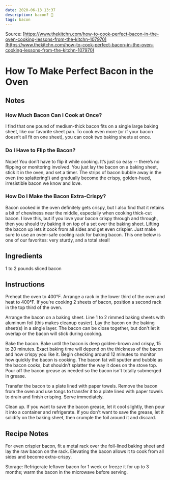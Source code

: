```yaml
---
date: 2020-06-13 13:37
description: bacon? 🥓
tags: bacon
---
```


Source: [https://www.thekitchn.com/how-to-cook-perfect-bacon-in-the-oven-cooking-lessons-from-the-kitchn-107970](https://www.thekitchn.com/how-to-cook-perfect-bacon-in-the-oven-cooking-lessons-from-the-kitchn-107970)

# How To Make Perfect Bacon in the Oven

## Notes

### How Much Bacon Can I Cook at Once?

I find that one pound of medium-thick bacon fits on a single large baking sheet, like our favorite sheet pan. To cook even more (or if your bacon doesn’t all fit on one sheet), you can cook two baking sheets at once.

### Do I Have to Flip the Bacon?

Nope! You don’t have to flip it while cooking. It’s just so easy -- there’s no flipping or monitoring involved. You just lay the bacon on a baking sheet, stick it in the oven, and set a timer. The strips of bacon bubble away in the oven (no splattering!) and gradually become the crispy, golden-hued, irresistible bacon we know and love.

### How Do I Make the Bacon Extra-Crispy?

Bacon cooked in the oven definitely gets crispy, but I also find that it retains a bit of chewiness near the middle, especially when cooking thick-cut bacon. I love this, but if you love your bacon crispy through and through, then you should try baking it on top of a set over the baking sheet. Lifting the bacon up lets it cook from all sides and get even crispier. Just make sure to use an oven-safe cooling rack for baking bacon. This one below is one of our favorites: very sturdy, and a total steal!

## Ingredients

1 to 2 pounds
sliced bacon

## Instructions

Preheat the oven to 400°F. Arrange a rack in the lower third of the oven and heat to 400°F. If you're cooking 2 sheets of bacon, position a second rack in the top third of the oven.

Arrange the bacon on a baking sheet. Line 1 to 2 rimmed baking sheets with aluminum foil (this makes cleanup easier). Lay the bacon on the baking sheet(s) in a single layer. The bacon can be close together, but don't let it overlap or the bacon will stick during cooking.

Bake the bacon. Bake until the bacon is deep golden-brown and crispy, 15 to 20 minutes. Exact baking time will depend on the thickness of the bacon and how crispy you like it. Begin checking around 12 minutes to monitor how quickly the bacon is cooking. The bacon fat will sputter and bubble as the bacon cooks, but shouldn't splatter the way it does on the stove top. Pour off the bacon grease as needed so the bacon isn't totally submerged in grease.

Transfer the bacon to a plate lined with paper towels. Remove the bacon from the oven and use tongs to transfer it to a plate lined with paper towels to drain and finish crisping. Serve immediately.

Clean up. If you want to save the bacon grease, let it cool slightly, then pour it into a container and refrigerate. If you don't want to save the grease, let it solidify on the baking sheet, then crumple the foil around it and discard.

## Recipe Notes

For even crispier bacon, fit a metal rack over the foil-lined baking sheet and lay the raw bacon on the rack. Elevating the bacon allows it to cook from all sides and become extra-crispy.

Storage: Refrigerate leftover bacon for 1 week or freeze it for up to 3 months; warm the bacon in the microwave before serving.
